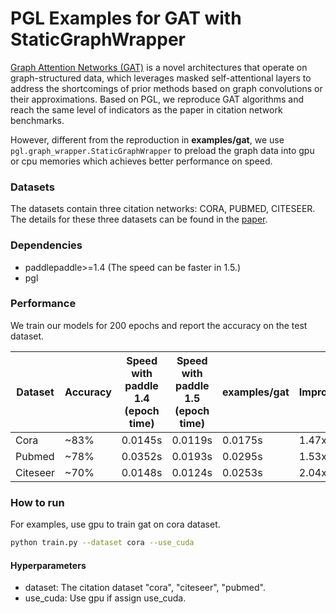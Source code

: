 # PGL Examples for GAT with StaticGraphWrapper

[Graph Attention Networks \(GAT\)](https://arxiv.org/abs/1710.10903) is a novel architectures that operate on graph-structured data, which leverages masked self-attentional layers to address the shortcomings of prior methods based on graph convolutions or their approximations. Based on PGL, we reproduce GAT algorithms and reach the same level of indicators as the paper in citation network benchmarks.

However, different from the reproduction in **examples/gat**, we use `pgl.graph_wrapper.StaticGraphWrapper` to preload the graph data into gpu or cpu memories which achieves better performance on speed.


### Datasets

The datasets contain three citation networks: CORA, PUBMED, CITESEER. The details for these three datasets can be found in the [paper](https://arxiv.org/abs/1609.02907).

### Dependencies

- paddlepaddle>=1.4 (The speed can be faster in 1.5.)
- pgl

### Performance

We train our models for 200 epochs and report the accuracy on the test dataset.


| Dataset | Accuracy | Speed with paddle 1.4 <br> (epoch time) | Speed with paddle 1.5 <br> (epoch time)| examples/gat | Improvement |
| --- | --- | --- |---| --- | --- |
| Cora | ~83% | 0.0145s | 0.0119s | 0.0175s | 1.47x |
| Pubmed | ~78% | 0.0352s | 0.0193s |0.0295s | 1.53x |
| Citeseer | ~70% | 0.0148s | 0.0124s |0.0253s | 2.04x |

### How to run

For examples, use gpu to train gat on cora dataset.
```sh
python train.py --dataset cora --use_cuda
```

#### Hyperparameters

- dataset: The citation dataset "cora", "citeseer", "pubmed".
- use_cuda: Use gpu if assign use_cuda. 
